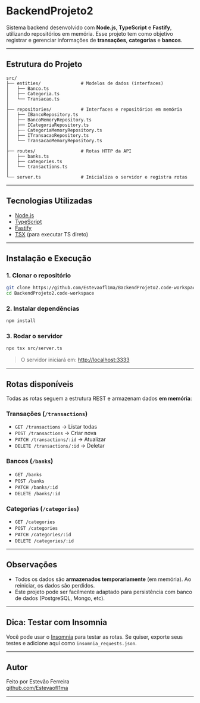 # BackendProjeto2

Sistema backend desenvolvido com **Node.js**, **TypeScript** e **Fastify**, utilizando repositórios em memória. Esse projeto tem como objetivo registrar e gerenciar informações de **transações**, **categorias** e **bancos**.

---

## Estrutura do Projeto

```
src/
├── entities/               # Modelos de dados (interfaces)
│   ├── Banco.ts
│   ├── Categoria.ts
│   └── Transacao.ts
│
├── repositories/           # Interfaces e repositórios em memória
│   ├── IBancoRepository.ts
│   ├── BancoMemoryRepository.ts
│   ├── ICategoriaRepository.ts
│   ├── CategoriaMemoryRepository.ts
│   ├── ITransacaoRepository.ts
│   └── TransacaoMemoryRepository.ts
│
├── routes/                 # Rotas HTTP da API
│   ├── banks.ts
│   ├── categories.ts
│   └── transactions.ts
│
└── server.ts               # Inicializa o servidor e registra rotas
```

---

## Tecnologias Utilizadas

- [Node.js](https://nodejs.org/)
- [TypeScript](https://www.typescriptlang.org/)
- [Fastify](https://www.fastify.io/)
- [TSX](https://www.npmjs.com/package/tsx) (para executar TS direto)

---

##  Instalação e Execução

### 1. Clonar o repositório
```bash
git clone https://github.com/Estevaofl1ma/BackendProjeto2.code-workspace.git
cd BackendProjeto2.code-workspace
```

### 2. Instalar dependências
```bash
npm install
```

### 3. Rodar o servidor
```bash
npx tsx src/server.ts
```

> O servidor iniciará em: [http://localhost:3333](http://localhost:3333)

---

## Rotas disponíveis

Todas as rotas seguem a estrutura REST e armazenam dados **em memória**:

### Transações (`/transactions`)
- `GET /transactions` → Listar todas
- `POST /transactions` → Criar nova
- `PATCH /transactions/:id` → Atualizar
- `DELETE /transactions/:id` → Deletar

### Bancos (`/banks`)
- `GET /banks`
- `POST /banks`
- `PATCH /banks/:id`
- `DELETE /banks/:id`

### Categorias (`/categories`)
- `GET /categories`
- `POST /categories`
- `PATCH /categories/:id`
- `DELETE /categories/:id`

---

## Observações

- Todos os dados são **armazenados temporariamente** (em memória). Ao reiniciar, os dados são perdidos.
- Este projeto pode ser facilmente adaptado para persistência com banco de dados (PostgreSQL, Mongo, etc).

---

## Dica: Testar com Insomnia

Você pode usar o [Insomnia](https://insomnia.rest/) para testar as rotas. Se quiser, exporte seus testes e adicione aqui como `insomnia_requests.json`.

---

## Autor

Feito por Estevão Ferreira   
[github.com/Estevaofl1ma](https://github.com/Estevaofl1ma)

---